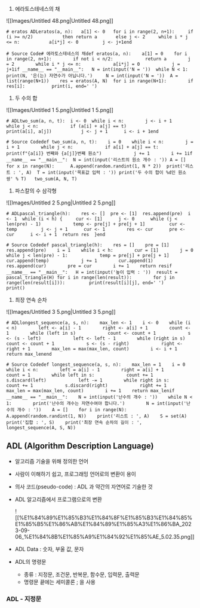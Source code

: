   

1. 에라토스테네스의 채

![[Images/Untitled 48.png|Untitled 48.png]]

```
# eratos ADLeratos(a, n):	a[1] <- 0	for i in range(2, n+1):		if (i >= n/2) 			then return a		else j <- 2		while i * j <= n:			a[i*j] <- 0			j <- j+1end
```

```
# Source Code# 에라토스테네스의 채def eratos(a, n):    a[1] = 0    for i in range(2, n+1):        if not i < n/2:            return a        j = 2        while i * j <= n:            a[i*j] = 0            j = j+1if __name__ == "__main__":	N = int(input('N = '))	while N < 1:	    print(N, '은(는) 자연수가 아닙니다.')	    N = int(input('N = '))	A = list(range(N+1))	res = eratos(A, N)	for i in range(N+1):	    if res[i]:	        print(i, end=' ')
```

  

1. 두 수의 합

![[Images/Untitled 1 5.png|Untitled 1 5.png]]

```
# ADLtwo_sum(a, n, t):	i <- 0	while i < n:		j <- i + 1		while j < n:			if (a[i] + a[j] == t)				print(a[i], a[j])			j <- j + 1		i <- i + 1end
```

```
# Source Codedef two_sum(a, n, t):    i = 0    while i < n:        j = i + 1        while j < n:            if a[i] + a[j] == t:                print(f"{a[i]} 번째와 {a[j]}번째 원소")            j += 1        i += 1if __name__ == "__main__":	N = int(input('리스트의 원소 개수 : '))	A = []	for x in range(N):	    A.append(random.randint(1, N * 2))	print('리스트 : ', A)	T = int(input('목표값 입력 : '))	print('두 수의 합이 %d인 원소 쌍' % T)	two_sum(A, N, T)
```

  

1. 파스칼의 수 삼각형

![[Images/Untitled 2 5.png|Untitled 2 5.png]]

```
# ADLpascal_triangle(h):	res <- []  pre <- [1]  res.append(pre)	i <- 1	while (i < h) {		cur <- [1]		j <- 0		while (j < len(pre) - 1)			temp <- pre[j] + pre[j + 1]			cur <- temp			j <- j + 1		cur <- 1		res <- cur		pre <- cur		i <- i + 1	return res	}end
```

```
# Source Codedef pascal_triangle(h):    res = []    pre = [1]    res.append(pre)    i = 1    while i < h:        cur = [1]        j = 0        while j < len(pre) - 1:            temp = pre[j] + pre[j + 1]            cur.append(temp)            j += 1        cur.append(1)        res.append(cur)        pre = cur        i += 1    return resif __name__ == "__main__":	H = int(input('높이 입력 : '))	result = pascal_triangle(H)	for i in range(len(result)):	    for j in range(len(result[i])):	        print(result[i][j], end=' ')	    print()
```

  

1. 최장 연속 순차

![[Images/Untitled 3 5.png|Untitled 3 5.png]]

```
# ADLlongest_sequence(a, s, n):    max_len <- 1    i <- 0    while (i < n)        left <- a[i] - 1        right <- a[i] + 1        count <- 1        while (left in s)            count <- count + 1            s <- (s - left)            left <- left - 1        while (right in s)            count <- count + 1            s <- (s - right)            right <- right + 1        max_len = max(max_len, count)        i <- i + 1    return max_lenend
```

```
# Source Codedef longest_sequence(a, s, n):    max_len = 1    i = 0    while i < n:        left = a[i] - 1        right = a[i] + 1        count = 1        while left in s:            count += 1            s.discard(left)            left -= 1        while right in s:            count += 1            s.discard(right)            right += 1        max_len = max(max_len, count)        i += 1    return max_lenif __name__ == "__main__":    N = int(input('난수의 개수 : '))    while N < 1:        print('난수의 개수는 자연수여야 합니다.')        N = int(input('난수의 개수 : '))    A = []    for i in range(N):        A.append(random.randint(1, N))    print('리스트 : ', A)    S = set(A)    print('집합 : ', S)    print('최장 연속 순차의 길이 : ', longest_sequence(A, S, N))
```

  

  

## ADL (Algorithm Description Language)

- 알고리즘 기술을 위해 정의한 언어
- 사람이 이해하기 쉽고, 프로그래밍 언어로의 변환이 용이
- 의사 코드(pseudo-code) : ADL 과 약간의 자연어로 기술한 것
- ADL 알고리즘에서 프로그램으로의 변환
    
    ![[%E1%84%89%E1%85%B3%E1%84%8F%E1%85%B3%E1%84%85%E1%85%B5%E1%86%AB%E1%84%89%E1%85%A3%E1%86%BA_2023-09-06_%E1%84%8B%E1%85%A9%E1%84%92%E1%85%AE_5.02.35.png]]
    

- ADL Data : 숫자, 부울 값, 문자
- ADL의 명령문
    - 종류 : 지정문, 조건문, 반복문, 함수문, 입력문, 출력문
    - 명령문 끝에는 세미콜론 ; 을 사용

  

### ADL - 지정문